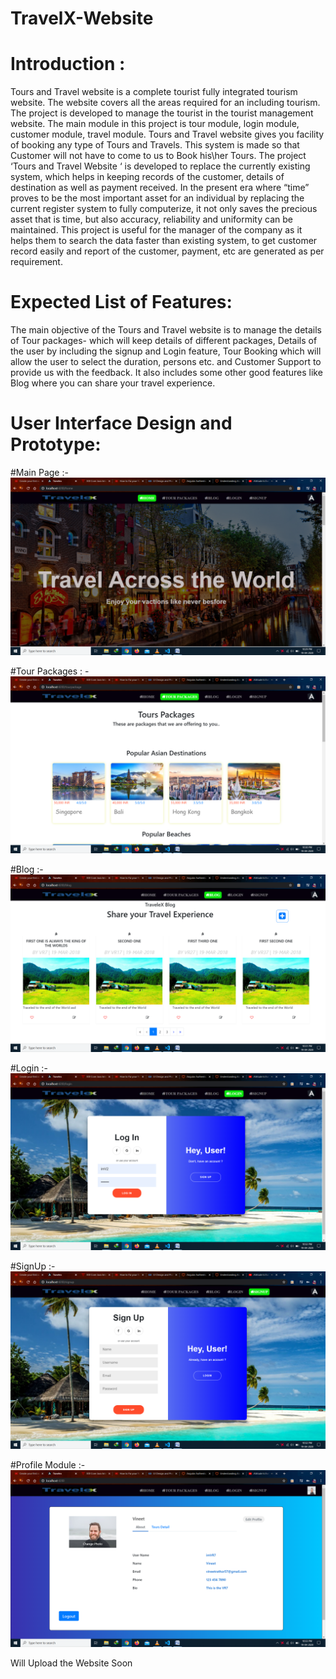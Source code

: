 #                                                           TravelX-Website

#	                                                           Introduction :
Tours and Travel website is a complete tourist fully integrated tourism website. The website covers all the areas required for an including tourism. The project is developed to manage the tourist in the tourist management website. The main module in this project is tour module, login module, customer module, travel module.
Tours and Travel website gives you facility of booking any type of Tours and Travels. This system is made so that Customer will not have to come to us to Book his\her Tours.
The project ‘Tours and Travel Website ‘ is developed to replace the currently existing system, which helps in keeping records of the customer, details of destination as well as payment received. In the present era where “time” proves to be the most important asset for an individual by replacing the current register system to fully computerize, it not only saves the precious asset that is time, but also accuracy, reliability and uniformity can be maintained.
This project is useful for the manager of the company as it helps them to search the data faster than existing system, to get customer record easily and report of the customer, payment, etc are generated as per requirement.


#                                                     Expected List of Features:
The main objective of the Tours and Travel website is to manage the details of Tour packages- which will keep details of different packages, Details of the user by including the signup and Login feature, Tour Booking which will allow the user to select the duration, persons etc.  and Customer Support to provide us with the feedback. It also includes some other good features like Blog where you can share your travel experience.

#                                             	User Interface Design and Prototype:


#Main Page :- 
 ![image](https://raw.githubusercontent.com/THE-VR7/Hello-World/master/Folder1/Screenshot%20(81).png)

#Tour Packages : - 
![image](https://raw.githubusercontent.com/THE-VR7/Hello-World/master/Folder1/Screenshot%20(82).png) 

#Blog :-
![image](https://raw.githubusercontent.com/THE-VR7/Hello-World/master/Folder1/Screenshot%20(83).png)

#Login :-
![image](https://raw.githubusercontent.com/THE-VR7/Hello-World/master/Folder1/Screenshot%20(84).png)

#SignUp :-
![image](https://raw.githubusercontent.com/THE-VR7/Hello-World/master/Folder1/Screenshot%20(85).png)

#Profile Module :- 
![image](https://raw.githubusercontent.com/THE-VR7/Hello-World/master/Folder1/Screenshot%20(86).png)
 

Will Upload the Website Soon
